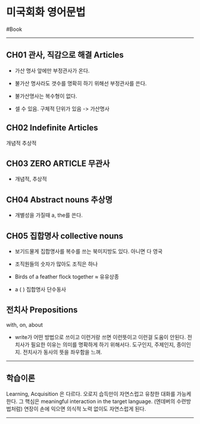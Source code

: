 # 미국회화 영어문법

#Book


---

## CH01 관사, 직감으로 해결 Articles

* 가산 명사 앞에만 부정관사가 온다. 

* 불가산 명사라도 갯수를 명확히 하기 위해선 부정관사를 쓴다.

* 불가산명사는 복수형이 없다.

* 셀 수 있음. 구체적 단위가 있음 -> 가산명사

## CH02 Indefinite Articles

개념적 추상적

## CH03 ZERO ARTICLE 무관사

* 개념적, 추상적

## CH04 Abstract nouns 추상명* 개별성을 가질때 a, the를 쓴다.

## CH05 집합명사 collective nouns

* 보기드물게 집합명사를 복수를 쓰는 북미지방도 있다. 아니면 다 영국

* 조직원들의 숫자가 많아도 조직은 하나

* Birds of a feather flock together ≈ 유유상종

* a ( ) 집합명사 단수동사

## 전치사 Prepositions

with, on, about

* write가 어떤 방법으로 쓰이고 이런거랑 쓰면 이런뜻이고 이런걸 도움이 안된다. 전치사가 필요한 이유는 의미를 명확하게 하기 위해서다. 도구인지, 주제인지, 종이인지. 전치사가 동사의 뜻을 좌우함을 느껴.




---

## 학습이론

Learning, Acquisition 은 다르다. 오로지 습득만이 자연스럽고 유창한 대화를 가능케 한다. 그 핵심은 meaningful interaction in the target language. (엔데버의 수련방법처럼) 연장이 손에 익으면 의식적 노력 없이도 자연스럽게 된다.


---

